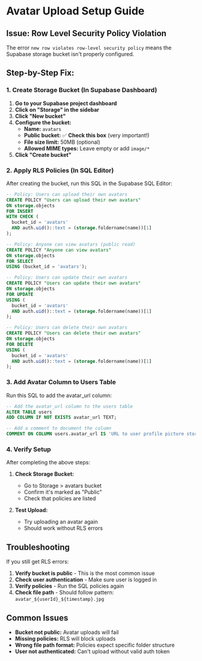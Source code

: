 # Avatar Upload Setup Guide

## Issue: Row Level Security Policy Violation

The error `new row violates row-level security policy` means the Supabase storage bucket isn't properly configured.

## Step-by-Step Fix:

### 1. Create Storage Bucket (In Supabase Dashboard)

1. **Go to your Supabase project dashboard**
2. **Click on "Storage" in the sidebar**
3. **Click "New bucket"**
4. **Configure the bucket:**
   - **Name:** `avatars`
   - **Public bucket:** ✅ **Check this box** (very important!)
   - **File size limit:** 50MB (optional)
   - **Allowed MIME types:** Leave empty or add `image/*`
5. **Click "Create bucket"**

### 2. Apply RLS Policies (In SQL Editor)

After creating the bucket, run this SQL in the Supabase SQL Editor:

```sql
-- Policy: Users can upload their own avatars
CREATE POLICY "Users can upload their own avatars" 
ON storage.objects 
FOR INSERT 
WITH CHECK (
  bucket_id = 'avatars' 
  AND auth.uid()::text = (storage.foldername(name))[1]
);

-- Policy: Anyone can view avatars (public read)
CREATE POLICY "Anyone can view avatars" 
ON storage.objects 
FOR SELECT 
USING (bucket_id = 'avatars');

-- Policy: Users can update their own avatars
CREATE POLICY "Users can update their own avatars" 
ON storage.objects 
FOR UPDATE 
USING (
  bucket_id = 'avatars' 
  AND auth.uid()::text = (storage.foldername(name))[1]
);

-- Policy: Users can delete their own avatars
CREATE POLICY "Users can delete their own avatars" 
ON storage.objects 
FOR DELETE 
USING (
  bucket_id = 'avatars' 
  AND auth.uid()::text = (storage.foldername(name))[1]
);
```

### 3. Add Avatar Column to Users Table

Run this SQL to add the avatar_url column:

```sql
-- Add the avatar_url column to the users table
ALTER TABLE users 
ADD COLUMN IF NOT EXISTS avatar_url TEXT;

-- Add a comment to document the column
COMMENT ON COLUMN users.avatar_url IS 'URL to user profile picture stored in Supabase Storage';
```

### 4. Verify Setup

After completing the above steps:

1. **Check Storage Bucket:**
   - Go to Storage > avatars bucket
   - Confirm it's marked as "Public"
   - Check that policies are listed

2. **Test Upload:**
   - Try uploading an avatar again
   - Should work without RLS errors

## Troubleshooting

If you still get RLS errors:

1. **Verify bucket is public** - This is the most common issue
2. **Check user authentication** - Make sure user is logged in
3. **Verify policies** - Run the SQL policies again
4. **Check file path** - Should follow pattern: `avatar_${userId}_${timestamp}.jpg`

## Common Issues

- **Bucket not public:** Avatar uploads will fail
- **Missing policies:** RLS will block uploads
- **Wrong file path format:** Policies expect specific folder structure
- **User not authenticated:** Can't upload without valid auth token
